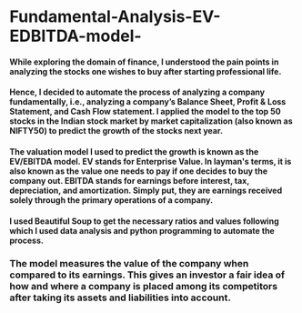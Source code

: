 # Fundamental-Analysis-EV-EDBITDA-model-

#### While exploring the domain of finance, I understood the pain points in analyzing the stocks one wishes to buy after starting professional life. 

#### Hence, I decided to automate the process of analyzing a company fundamentally, i.e., analyzing a company’s Balance Sheet, Profit & Loss Statement, and Cash Flow statement. I applied the model to the top 50 stocks in the Indian stock market by market capitalization (also known as NIFTY50) to predict the growth of the stocks next year. 

#### The valuation model I used to predict the growth is known as the EV/EBITDA model. EV stands for Enterprise Value. In layman's terms, it is also known as the value one needs to pay if one decides to buy the company out. EBITDA stands for earnings before interest, tax, depreciation, and amortization. Simply put, they are earnings received solely through the primary operations of a company. 

#### I used Beautiful Soup to get the necessary ratios and values following which I used data analysis and python programming to automate the process. 

### The model measures the value of the company when compared to its earnings. This gives an investor a fair idea of how and where a company is placed among its competitors after taking its assets and liabilities into account.

